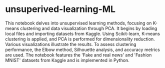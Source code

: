 # unsuperived-learning-ML

This notebook delves into unsupervised learning methods, focusing on K-means clustering and data visualization through PCA. It begins by loading local files and importing datasets from Kaggle. Using Scikit-learn, K-means clustering is applied, and PCA is performed for dimensionality reduction. Various visualizations illustrate the results. To assess clustering performance, the Elbow method, Silhouette analysis, and accuracy metrics are used. The notebook features the 'Fake and real news' and 'Fashion MNIST' datasets from Kaggle and is implemented in Python.
